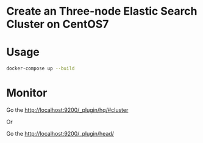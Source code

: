 # Create an Three-node Elastic Search Cluster on CentOS7

# Usage

```bash
docker-compose up --build
```

# Monitor
Go the [http://localhost:9200/_plugin/hq/#cluster](http://localhost:9200/_plugin/hq/#cluster)

Or

Go the [http://localhost:9200/_plugin/head/](http://localhost:9200/_plugin/head/)
